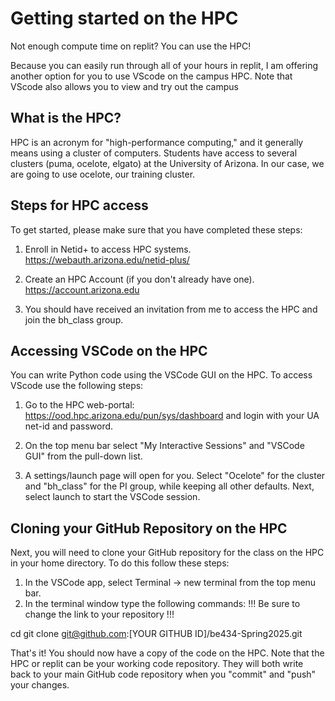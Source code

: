 # Getting started on the HPC

Not enough compute time on replit? You can use the HPC!

Because you can easily run through all of your hours in replit, I am offering another option for you to use VScode on the campus HPC. Note that VScode also allows you to view and try out the campus 

## What is the HPC?

HPC is an acronym for "high-performance computing," and it generally means using a cluster of computers. Students have access to several clusters (puma, ocelote, elgato) at the University of Arizona. In our case, we are going to use ocelote, our training cluster.

## Steps for HPC access

To get started, please make sure that you have completed these steps:

1. Enroll in Netid+ to access HPC systems. https://webauth.arizona.edu/netid-plus/

2. Create an HPC Account (if you don't already have one). https://account.arizona.edu

3. You should have received an invitation from me to access the HPC and join the bh_class group.

## Accessing VSCode on the HPC

You can write Python code using the VSCode GUI on the HPC. To access VScode use the following steps:

1. Go to the HPC web-portal: https://ood.hpc.arizona.edu/pun/sys/dashboard and login with your UA net-id and password. 

2. On the top menu bar select "My Interactive Sessions" and "VSCode GUI" from the pull-down list.

3. A settings/launch page will open for you. Select "Ocelote" for the cluster and "bh_class" for the PI group, while keeping all other defaults. Next, select launch to start the VSCode session.

## Cloning your GitHub Repository on the HPC

Next, you will need to clone your GitHub repository for the class on the HPC in your home directory. To do this follow these steps:

1. In the VSCode app, select Terminal -> new terminal from the top menu bar.
2. In the terminal window type the following commands:
!!! Be sure to change the link to your repository !!!

cd
git clone git@github.com:[YOUR GITHUB ID]/be434-Spring2025.git

That's it! You should now have a copy of the code on the HPC. Note that the HPC or replit can be your working code repository. They will both write back to your main GitHub code repository when you "commit" and "push" your changes.